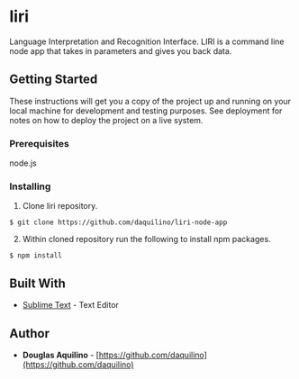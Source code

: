 # liri

 Language Interpretation and Recognition Interface.  LIRI is a command line node app that takes in parameters and gives you back data. 

## Getting Started

These instructions will get you a copy of the project up and running on your local machine for development and testing purposes. See deployment for notes on how to deploy the project on a live system.

### Prerequisites

 node.js 



### Installing

1. Clone liri repository. 

```
$ git clone https://github.com/daquilino/liri-node-app
```

2. Within cloned repository run the following to install npm packages.

```
$ npm install
```


## Built With

* [Sublime Text](https://www.sublimetext.com/) - Text Editor



## Author

* **Douglas Aquilino** - [https://github.com/daquilino](https://github.com/daquilino)


